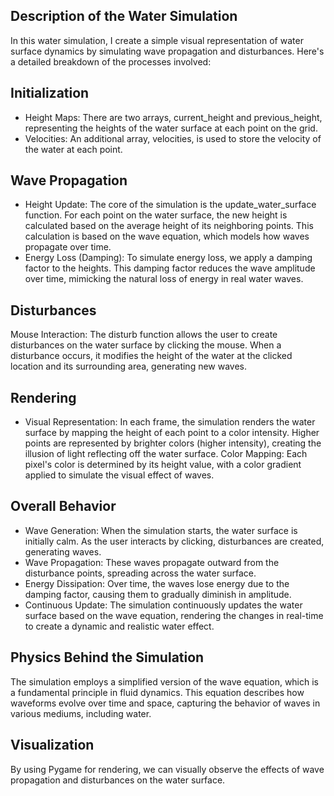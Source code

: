 ## Description of the Water Simulation
In this water simulation, I create a simple visual representation of water surface dynamics by simulating wave propagation and disturbances. Here's a detailed breakdown of the processes involved:

## Initialization
- Height Maps: There are two arrays, current_height and previous_height, representing the heights of the water surface at each point on the grid.
- Velocities: An additional array, velocities, is used to store the velocity of the water at each point.
## Wave Propagation
- Height Update: The core of the simulation is the update_water_surface function. For each point on the water surface, the new height is calculated based on the average height of its neighboring points. This calculation is based on the wave equation, which models how waves propagate over time.
- Energy Loss (Damping): To simulate energy loss, we apply a damping factor to the heights. This damping factor reduces the wave amplitude over time, mimicking the natural loss of energy in real water waves.
## Disturbances
Mouse Interaction: The disturb function allows the user to create disturbances on the water surface by clicking the mouse. When a disturbance occurs, it modifies the height of the water at the clicked location and its surrounding area, generating new waves.
## Rendering
- Visual Representation: In each frame, the simulation renders the water surface by mapping the height of each point to a color intensity. Higher points are represented by brighter colors (higher intensity), creating the illusion of light reflecting off the water surface.
Color Mapping: Each pixel's color is determined by its height value, with a color gradient applied to simulate the visual effect of waves.
## Overall Behavior
- Wave Generation: When the simulation starts, the water surface is initially calm. As the user interacts by clicking, disturbances are created, generating waves.
- Wave Propagation: These waves propagate outward from the disturbance points, spreading across the water surface.
- Energy Dissipation: Over time, the waves lose energy due to the damping factor, causing them to gradually diminish in amplitude.
- Continuous Update: The simulation continuously updates the water surface based on the wave equation, rendering the changes in real-time to create a dynamic and realistic water effect.
## Physics Behind the Simulation
The simulation employs a simplified version of the wave equation, which is a fundamental principle in fluid dynamics. This equation describes how waveforms evolve over time and space, capturing the behavior of waves in various mediums, including water.

## Visualization
By using Pygame for rendering, we can visually observe the effects of wave propagation and disturbances on the water surface.